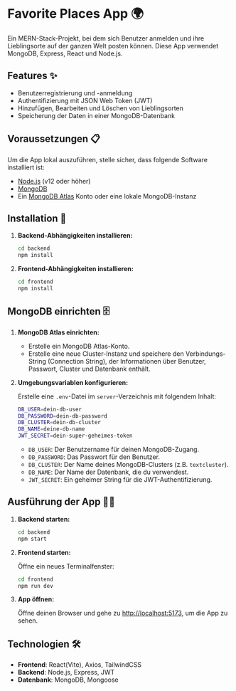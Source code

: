 # Favorite Places App 🌍

Ein MERN-Stack-Projekt, bei dem sich Benutzer anmelden und ihre Lieblingsorte auf der ganzen Welt posten können. Diese App verwendet MongoDB, Express, React und Node.js.

## Features ✨

- Benutzerregistrierung und -anmeldung
- Authentifizierung mit JSON Web Token (JWT)
- Hinzufügen, Bearbeiten und Löschen von Lieblingsorten
- Speicherung der Daten in einer MongoDB-Datenbank

## Voraussetzungen 📋

Um die App lokal auszuführen, stelle sicher, dass folgende Software installiert ist:

- [Node.js](https://nodejs.org/) (v12 oder höher)
- [MongoDB](https://www.mongodb.com/)
- Ein [MongoDB Atlas](https://www.mongodb.com/cloud/atlas) Konto oder eine lokale MongoDB-Instanz

## Installation 🚀

1. **Backend-Abhängigkeiten installieren:**

   ```bash
   cd backend
   npm install
   ```

2. **Frontend-Abhängigkeiten installieren:**

   ```bash
   cd frontend
   npm install
   ```

## MongoDB einrichten 🗄️

1. **MongoDB Atlas einrichten:**

   - Erstelle ein MongoDB Atlas-Konto.
   - Erstelle eine neue Cluster-Instanz und speichere den Verbindungs-String (Connection String), der Informationen über Benutzer, Passwort, Cluster und Datenbank enthält.

2. **Umgebungsvariablen konfigurieren:**

   Erstelle eine `.env`-Datei im `server`-Verzeichnis mit folgendem Inhalt:

   ```bash
   DB_USER=dein-db-user
   DB_PASSWORD=dein-db-password
   DB_CLUSTER=dein-db-cluster
   DB_NAME=deine-db-name
   JWT_SECRET=dein-super-geheimes-token
   ```

   - `DB_USER`: Der Benutzername für deinen MongoDB-Zugang.
   - `DB_PASSWORD`: Das Passwort für den Benutzer.
   - `DB_CLUSTER`: Der Name deines MongoDB-Clusters (z.B. `textcluster`).
   - `DB_NAME`: Der Name der Datenbank, die du verwendest.
   - `JWT_SECRET`: Ein geheimer String für die JWT-Authentifizierung.

## Ausführung der App 🏃‍♂️

1. **Backend starten:**

   ```bash
   cd backend
   npm start
   ```

2. **Frontend starten:**

   Öffne ein neues Terminalfenster:

   ```bash
   cd frontend
   npm run dev
   ```

3. **App öffnen:**

   Öffne deinen Browser und gehe zu [http://localhost:5173](http://localhost:5173), um die App zu sehen.

## Technologien 🛠️

- **Frontend**: React(Vite), Axios, TailwindCSS
- **Backend**: Node.js, Express, JWT
- **Datenbank**: MongoDB, Mongoose
